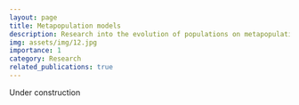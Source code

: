 ```yaml
---
layout: page
title: Metapopulation models
description: Research into the evolution of populations on metapopulations subject to time-varying environments
img: assets/img/12.jpg
importance: 1
category: Research
related_publications: true
---
```


Under construction